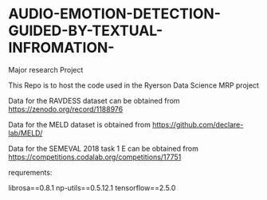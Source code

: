 # AUDIO-EMOTION-DETECTION-GUIDED-BY-TEXTUAL-INFROMATION-
Major research Project

This Repo is to host the code used in the Ryerson Data Science MRP project


Data for the RAVDESS dataset can be obtained from https://zenodo.org/record/1188976

Data for the MELD dataset is obtained from  https://github.com/declare-lab/MELD/

Data for the SEMEVAL 2018 task 1 E can be obtained from https://competitions.codalab.org/competitions/17751

requrements: 

librosa==0.8.1
np-utils==0.5.12.1
tensorflow==2.5.0


